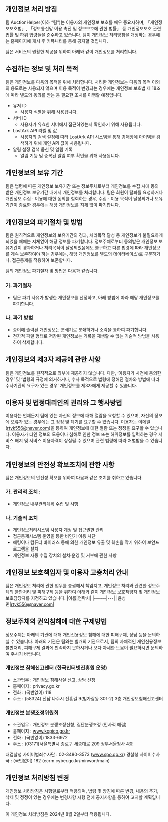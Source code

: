 ## 개인정보 처리 방침
팀 AuctionHelper(이하 “팀”)는 이용자의 개인정보 보호를 매우 중요시하며, 「개인정보보호법」, 「정보통신망 이용 촉진 및 정보보호에 관한 법률」 등 개인정보보호 관련 법률 및 하위 법령들을 준수하고 있습니다. 팀이 개인정보 처리방침을 개정하는 경우에는 홈페이지에 게시 후 커뮤니티를 통해 공지할 것입니다.
 
팀은 서비스의 원활한 제공을 위하여 아래와 같이 개인정보를 처리합니다.

## 수집하는 정보 및 처리 목적
팀은 개인정보를 다음의 목적을 위해 처리합니다. 처리한 개인정보는 다음의 목적 이외의 용도로는 사용되지 않으며 이용 목적이 변경되는 경우에는 개인정보 보호법 제 18조에 따라 별도의 동의를 받는 등 필요한 조치를 이행할 예정입니다.

- 유저 ID
  - 사용자 식별을 위해 사용됩니다.
- 서버 ID
  - 사용자가 유효한 서버에서 접근하였는지 확인하기 위해 사용됩니다.
- LostArk API 라벨 및 값
  - 사용자의 검색 설정에 따라 LostArk API 시스템을 통해 경매장에 아이템을 검색하기 위해 개인 API 값이 사용됩니다.
- 알림 설정 검색 옵션 및 알림 기록
  - 알림 기능 및 중복된 알림 여부 확인을 위해 사용됩니다.

## 개인정보의 보유 기간
팀은 법령에 따른 개인정보 보유기간 또는 정보주체로부터 개인정보를 수집 시에 동의 받은 개인정보 보유기간 내에서 개인정보를 처리합니다. 팀은 회원이 탈퇴를 요청하거나 개인정보 수집ㆍ이용에 대한 동의를 철회하는 경우, 수집ㆍ이용 목적이 달성되거나 보유기간이 종료한 경우에는 해당 개인정보를 지체 없이 파기합니다.

## 개인정보의 파기절차 및 방법
팀은 원칙적으로 개인정보의 보유기간의 경과, 처리목적 달성 등 개인정보가 불필요하게 되었을 때에는 지체없이 해당 정보를 파기합니다.
정보주체로부터 동의받은 개인정보 보유기간이 경과하거나 처리목적이 달성되었음에도 불구하고 다른 법령에 따라 개인정보를 계속 보존하여야 하는 경우에는, 해당 개인정보를 별도의 데이터베이스)로 구분하거나, 접근통제를 적용하여 보존합니다.

팀의 개인정보 파기절차 및 방법은 다음과 같습니다.

### 가. 파기절차
- 팀은 파기 사유가 발생한 개인정보를 선정하고, 아래 방법에 따라 해당 개인정보를 파기합니다.

### 나. 파기 방법
- 종이에 출력된 개인정보는 분쇄기로 분쇄하거나 소각을 통하여 파기합니다.
- 전자적 파일 형태로 저장된 개인정보는 기록을 재생할 수 없는 기술적 방법을 사용하여 삭제합니다.


## 개인정보의 제3자 제공에 관한 사항
팀은 개인정보를 원칙적으로 외부에 제공하지 않습니다. 다만, ‘이용자가 사전에 동의한 경우’ 및 ‘법령의 규정에 의거하거나, 수사 목적으로 법령에 정해진 절차와 방법에 따라 수사기관의 요구가 있는 경우’ 개인정보를 제3자에게 제공할 수 있습니다.

## 이용자 및 법정대리인의 권리와 그 행사방법
이용자는 언제든지 팀에 있는 자신의 정보에 대해 열람을 요청할 수 있으며, 자신의 정보에 오류가 있는 경우에는 그 정정 및 폐기를 요구할 수 있습니다.
이용자는 이메일(rtyk556@naver.com)을 통하여 개인정보에 대한 열람 또는 정정을 요구할 수 있습니다.
이용자가 타인 정보의 도용이나 침해로 인한 정보 또는 허위정보를 입력하는 경우 서비스 해지 및 서비스 이용자격이 상실될 수 있으며 관련 법령에 따라 처벌받을 수 있습니다.

## 개인정보의 안전성 확보조치에 관한 사항
팀은 개인정보의 안전성 확보를 위하여 다음과 같은 조치를 취하고 있습니다.

### 가. 관리적 조치 :
- 개인정보 내부관리계획 수립 및 시행
### 나. 기술적 조치
- 개인정보처리시스템 사용자 계정 및 접근권한 관리
- 접근통제시스템 운영을 통한 비인가 이용 차단
- 해킹이나 컴퓨터 바이러스 등에 의한 개인정보 유출 및 훼손을 막기 위하여 보안프로그램을 설치
- 개인정보 자동 수집 장치의 설치·운영 및 거부에 관한 사항

## 개인정보 보호책임자 및 이용자 고충처리 안내
팀은 개인정보 처리에 관한 업무를 총괄해서 책임지고, 개인정보 처리와 관련한 정보주체의 불만처리 및 피해구제 등을 위하여 아래와 같이 개인정보 보호책임자 및 개인정보 보호담당자를 지정하고 있습니다.
|이름|연락처|
|------|---|
|윤성민|rtyk556@naver.com|

## 정보주체의 권익침해에 대한 구제방법
정보주체는 아래의 기관에 대해 개인신용정보 침해에 대한 피해구제, 상담 등을 문의하실 수 있습니다. 아래의 기관은 팀와는 별개의 기관으로서, 팀의 자체적인 개인신용정보 불만처리, 피해구제 결과에 만족하지 못하시거나 보다 자세한 도움이 필요하시면 문의하여 주시기 바랍니다.

### 개인정보 침해신고센터 (한국인터넷진흥원 운영)
- 소관업무 : 개인정보 침해사실 신고, 상담 신청
- 홈페이지 : privacy.go.kr
- 전화 : (국번없이) 118
- 주소 : (58324) 전남 나주시 진흥길 9(빛가람동 301-2) 3층 개인정보침해신고센터

### 개인정보 분쟁조정위원회
- 소관업무 : 개인정보 분쟁조정신청, 집단분쟁조정 (민사적 해결)
- 홈페이지 : www.kopico.go.kr
- 전화 : (국번없이) 1833-6972
- 주소 : (03171)서울특별시 종로구 세종대로 209 정부서울청사 4층

대검찰청 사이버범죄수사단 : 02-3480-3573 (www.spo.go.kr)
경찰청 사이버수사국 : (국번없이) 182 (ecrm.cyber.go.kr/minwon/main)

## 개인정보 처리방침 변경
개인정보 처리방침은 시행일로부터 적용되며, 법령 및 방침에 따른 변경, 내용의 추가, 삭제 및 정정이 있는 경우에는 변경사항 시행 전에 공지사항을 통하여 고지할 계획입니다.
 
이 개인정보 처리방침은 2024년 8월 2일부터 적용됩니다.
